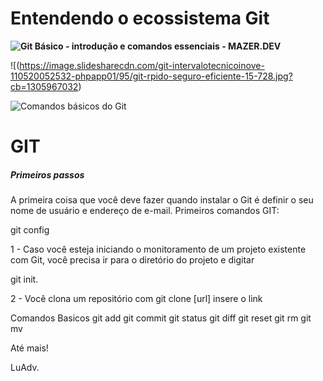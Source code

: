 # Entendendo o ecossistema Git

**![Git Básico - introdução e comandos essenciais - MAZER.DEV](https://mazer.dev/wp-content/uploads/2020/08/image-7-1024x523.png)**

![(https://image.slidesharecdn.com/git-intervalotecnicoinove-110520052532-phpapp01/95/git-rpido-seguro-eficiente-15-728.jpg?cb=1305967032)

![Comandos básicos do Git](https://i.imgur.com/mWRKjlm.png)

# GIT

##### Primeiros passos

A primeira coisa que você deve fazer quando instalar o Git é definir o seu nome de usuário e endereço de e-mail.
Primeiros comandos GIT:

git config 

1 - Caso você esteja iniciando o monitoramento de um projeto existente com Git, você precisa ir para o diretório do projeto e digitar

git init.


2 - Você clona um repositório com git clone [url]  insere o link

Comandos Basicos
git add
git commit
git status
git diff
git reset
git rm 
git mv



Até mais!

LuAdv.